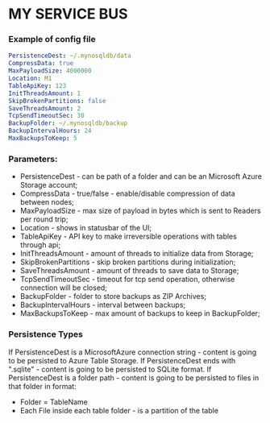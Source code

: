 # MY SERVICE BUS


### Example of config file
```yaml
PersistenceDest: ~/.mynosqldb/data 
CompressData: true
MaxPayloadSize: 4000000
Location: M1
TableApiKey: 123
InitThreadsAmount: 1
SkipBrokenPartitions: false
SaveThreadsAmount: 2
TcpSendTimeoutSec: 30
BackupFolder: ~/.mynosqldb/backup
BackupIntervalHours: 24
MaxBackupsToKeep: 5
```

### Parameters:
* PersistenceDest - can be path of a folder and can be an Microsoft Azure Storage account;
* CompressData - true/false - enable/disable compression of data between nodes;
* MaxPayloadSize - max size of payload in bytes which is sent to Readers per round trip;
* Location - shows in statusbar of the UI;
* TableApiKey - API key to make irreversible operations with tables through api;
* InitThreadsAmount - amount of threads to initialize data from Storage;
* SkipBrokenPartitions - skip broken partitions during initialization;
* SaveThreadsAmount - amount of threads to save data to Storage;
* TcpSendTimeoutSec - timeout for tcp send operation, otherwise connection will be closed;
* BackupFolder - folder to store backups as ZIP Archives;
* BackupIntervalHours - interval between backups;
* MaxBackupsToKeep - max amount of backups to keep in BackupFolder;



### Persistence Types
If PersistenceDest is a MicrosoftAzure connection string - content is going to be persisted to Azure Table Storage.
If PersistenceDest ends with ".sqlite" - content is going to be persisted to SQLite format.
If PersistenceDest is a folder path - content is going to be persisted to files in that folder in format:
* Folder = TableName
* Each File inside each table folder - is a partition of the table


